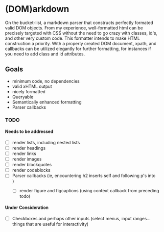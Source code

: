 # (DOM)arkdown 

On the bucket-list, a markdown parser that constructs perfectly formated valid DOM objects. From my experience, well-formatted html can be precisely targeted with CSS without the need to go crazy with classes, id's, and other very custom code. This formatter intends to make HTML construction a priority. With a properly created DOM document, xpath, and callbacks can be utilized elegantly for further formatting, for instances if you need to add class and id attributes.

## Goals

- minimum code, no dependencies
- valid xHTML output
- nicely formatted
- Queryable
- Semantically enhanced formatting
- Parser callbacks

### TODO

#### Needs to be addressed

- [ ] render lists, including nested lists
- [ ] render headings
- [ ] render links
- [ ] render images
- [ ] render blockquotes
- [ ] render codeblocks
- [ ] Parser callbacks (ie, encountering h2 inserts self and following p's into <section>)
  - [ ] render figure and figcaptions (using context callback from preceding todo)
  
  
#### Under Consideration
- [ ] Checkboxes and perhaps other inputs (select menus, input ranges... things that are useful for interactivity)
